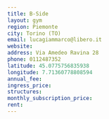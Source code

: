 ```yaml
---
title: B-Side
layout: gym
region: Piemonte
city: Torino (TO)
email: lucagiammarco@libero.it
website: 
address: Via Amedeo Ravina 28
phone: 0112487352
latitude: 45.0775756835938
longitude: 7.71360778808594
annual_fee: 
ingress_price: 
structures: 
monthly_subscription_price: 
rent: 
---
```


